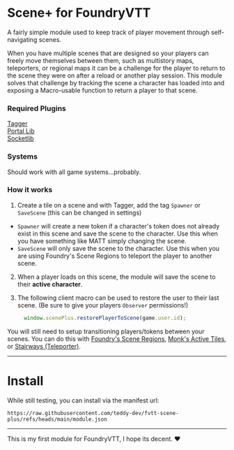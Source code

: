 # Scene+ for FoundryVTT
A fairly simple module used to keep track of player movement through self-navigating scenes.

When you have multiple scenes that are designed so your players can freely move themselves between them, such as multistory maps, teleporters, or regional maps it can be a challenge for the player to return to the scene they were on after a reload or another play session. This module solves that challenge by tracking the scene a character has loaded into and exposing a Macro-usable function to return a player to that scene.

### Required Plugins 
[Tagger](https://foundryvtt.com/packages/tagger)  
[Portal Lib](https://foundryvtt.com/packages/portal-lib)  
[Socketlib](https://foundryvtt.com/packages/socketlib)

### Systems

Should work with all game systems...probably.

### How it works
1. Create a tile on a scene and with Tagger, add the tag `Spawner` or `SaveScene` (this can be changed in settings)
- `Spawner` will create a new token if a character's token does not already exist in this scene and save the scene to the character. Use this when you have something like MATT simply changing the scene.
- `SaveScene` will only save the scene to the character. Use this when you are using Foundry's Scene Regions to teleport the player to another scene.
2. When a player loads on this scene, the module will save the scene to their **active character**.
3. The following client macro can be used to restore the user to their last scene. (Be sure to give your players `Observer` permissions!)
  
   ```JavaScript
     window.scenePlus.restorePlayerToScene(game.user.id);
   ```

You will still need to setup transitioning players/tokens between your scenes. You can do this with [Foundry's Scene Regions](https://foundryvtt.com/article/scene-regions), [Monk's Active Tiles](https://foundryvtt.com/packages/monks-active-tiles), or [Stairways (Teleporter)](https://foundryvtt.com/packages/stairways).

---

# Install
While still testing, you can install via the manifest url:  
```
https://raw.githubusercontent.com/teddy-dev/fvtt-scene-plus/refs/heads/main/module.json
```

---

This is my first module for FoundryVTT, I hope its decent. ♥
